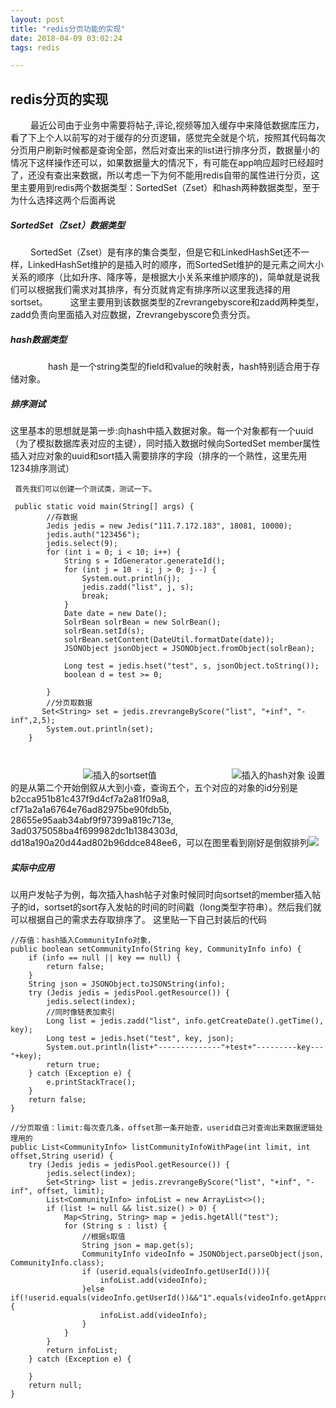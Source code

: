 ```yaml
---
layout: post
title: "redis分页功能的实现"
date: 2018-04-09 03:02:24
tags: redis

---
```

## redis分页的实现
　　	最近公司由于业务中需要将帖子,评论,视频等加入缓存中来降低数据库压力，看了下上个人以前写的对于缓存的分页逻辑，感觉完全就是个坑，按照其代码每次分页用户刷新时候都是查询全部，然后对查出来的list进行排序分页，数据量小的情况下这样操作还可以，如果数据量大的情况下，有可能在app响应超时已经超时了，还没有查出来数据，所以考虑一下为何不能用redis自带的属性进行分页，这里主要用到redis两个数据类型：SortedSet（Zset）和hash两种数据类型，至于为什么选择这两个后面再说
##### SortedSet（Zset）数据类型
　　	SortedSet（Zset）是有序的集合类型，但是它和LinkedHashSet还不一样，LinkedHashSet维护的是插入时的顺序，而SortedSet维护的是元素之间大小关系的顺序（比如升序、降序等，是根据大小关系来维护顺序的)，简单就是说我们可以根据我们需求对其排序，有分页就肯定有排序所以这里我选择的用sortset。
　　	这里主要用到该数据类型的Zrevrangebyscore和zadd两种类型，zadd负责向里面插入对应数据，Zrevrangebyscore负责分页。

##### hash数据类型
　　　　	hash 是一个string类型的field和value的映射表，hash特别适合用于存储对象。

##### 排序测试
这里基本的思想就是第一步:向hash中插入数据对象。每一个对象都有一个uuid（为了模拟数据库表对应的主键），同时插入数据时候向SortedSet member属性插入对应对象的uuid和sort插入需要排序的字段（排序的一个熟性，这里先用1234排序测试）
~~~
 首先我们可以创建一个测试类，测试一下。

 public static void main(String[] args) {
        //存数据
        Jedis jedis = new Jedis("111.7.172.183", 18081, 10000);
        jedis.auth("123456");
        jedis.select(9);
        for (int i = 0; i < 10; i++) {
            String s = IdGenerator.generateId();
            for (int j = 10 - i; j > 0; j--) {
                System.out.println(j);
                jedis.zadd("list", j, s);
                break;
            }
            Date date = new Date();
            SolrBean solrBean = new SolrBean();
            solrBean.setId(s);
            solrBean.setContent(DateUtil.formatDate(date));
            JSONObject jsonObject = JSONObject.fromObject(solrBean);

            Long test = jedis.hset("test", s, jsonObject.toString());
            boolean d = test >= 0;

        }
        //分页取数据
       Set<String> set = jedis.zrevrangeByScore("list", "+inf", "-inf",2,5);
        System.out.println(set);
    }



~~~
　　　　　　　　		![插入的sortset值](https://i.imgur.com/9dNg9AB.png)
　　　　　　　　		![插入的hash对象](https://i.imgur.com/e5Bnvcu.png)
设置的是从第二个开始倒叙从大到小查，查询五个，五个对应的对象的id分别是b2cca951b81c437f9d4cf7a2a81f09a8, cf71a2a1a6764e76ad82975be90fdb5b, 28655e95aab34abf9f97399a819c713e, 3ad0375058ba4f699982dc1b1384303d, dd18a190a20d44ad802b96ddce848ee6，可以在图里看到刚好是倒叙排列![](https://i.imgur.com/OjndW94.png)
##### 实际中应用

以用户发帖子为例，每次插入hash帖子对象时候同时向sortset的member插入帖子的id，sortset的sort存入发帖的时间的时间戳（long类型字符串）。然后我们就可以根据自己的需求去存取排序了。
这里贴一下自己封装后的代码

<!--lang:java-->
	//存值：hash插入CommunityInfo对象，
	public boolean setCommunityInfo(String key, CommunityInfo info) {
        if (info == null || key == null) {
            return false;
        }
        String json = JSONObject.toJSONString(info);
        try (Jedis jedis = jedisPool.getResource()) {
            jedis.select(index);
            //同时像链表加索引
            Long list = jedis.zadd("list", info.getCreateDate().getTime(), key);
            Long test = jedis.hset("test", key, json);
            System.out.println(list+"--------------"+test+"---------key---"+key);
            return true;
        } catch (Exception e) {
            e.printStackTrace();
        }
        return false;
    }

	//分页取值：limit:每次查几条，offset那一条开始查，userid自己对查询出来数据逻辑处理用的
    public List<CommunityInfo> listCommunityInfoWithPage(int limit, int offset,String userid) {
        try (Jedis jedis = jedisPool.getResource()) {
            jedis.select(index);
            Set<String> list = jedis.zrevrangeByScore("list", "+inf", "-inf", offset, limit);
            List<CommunityInfo> infoList = new ArrayList<>();
            if (list != null && list.size() > 0) {
                Map<String, String> map = jedis.hgetAll("test");
                for (String s : list) {
                    //根据s取值
                    String json = map.get(s);
                    CommunityInfo videoInfo = JSONObject.parseObject(json, CommunityInfo.class);
                    if (userid.equals(videoInfo.getUserId())){
                        infoList.add(videoInfo);
                    }else if(!userid.equals(videoInfo.getUserId())&&"1".equals(videoInfo.getApproveState())){
                        infoList.add(videoInfo);
                    }
                }
            }
            return infoList;
        } catch (Exception e) {

        }
        return null;
    }

<!--lang:java-->



